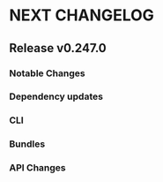 # NEXT CHANGELOG

## Release v0.247.0

### Notable Changes

### Dependency updates

### CLI

### Bundles

### API Changes
